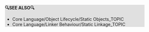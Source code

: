 <div style="margin:2em; background-color: #e0e0e0;">

<strong>🔍SEE ALSO🔍</strong>

 * Core Language/Object Lifecycle/Static Objects_TOPIC
 * Core Language/Linker Behaviour/Static Linkage_TOPIC

</div>

